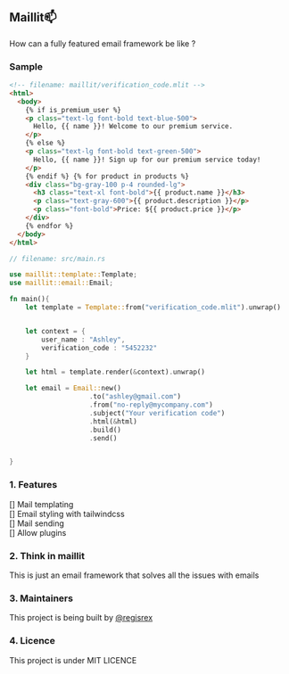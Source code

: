 ## Maillit📫

How can a fully featured email framework be like ?


### Sample

```html
<!-- filename: maillit/verification_code.mlit -->
<html>
  <body>
    {% if is_premium_user %}
    <p class="text-lg font-bold text-blue-500">
      Hello, {{ name }}! Welcome to our premium service.
    </p>
    {% else %}
    <p class="text-lg font-bold text-green-500">
      Hello, {{ name }}! Sign up for our premium service today!
    </p>
    {% endif %} {% for product in products %}
    <div class="bg-gray-100 p-4 rounded-lg">
      <h3 class="text-xl font-bold">{{ product.name }}</h3>
      <p class="text-gray-600">{{ product.description }}</p>
      <p class="font-bold">Price: ${{ product.price }}</p>
    </div>
    {% endfor %}
  </body>
</html>
```

```rust
// filename: src/main.rs

use maillit::template::Template;
use maillit::email::Email;

fn main(){
    let template = Template::from("verification_code.mlit").unwrap()


    let context = {
        user_name : "Ashley",
        verification_code : "5452232"
    }

    let html = template.render(&context).unwrap()

    let email = Email::new()
                    .to("ashley@gmail.com")
                    .from("no-reply@mycompany.com")
                    .subject("Your verification code")
                    .html(&html)
                    .build()
                    .send()


}
```

### 1. Features

[] Mail templating  
[] Email styling with tailwindcss  
[] Mail sending  
[] Allow plugins

### 2. Think in maillit

This is just an email framework that solves all the issues with emails

### 3. Maintainers

This project is being built by [@regisrex](https://regisndizihiwe.me)

### 4. Licence

This project is under MIT LICENCE
